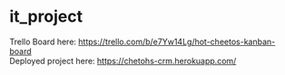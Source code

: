 # it_project

Trello Board here: https://trello.com/b/e7Yw14Lg/hot-cheetos-kanban-board <br>
Deployed project here: https://chetohs-crm.herokuapp.com/
